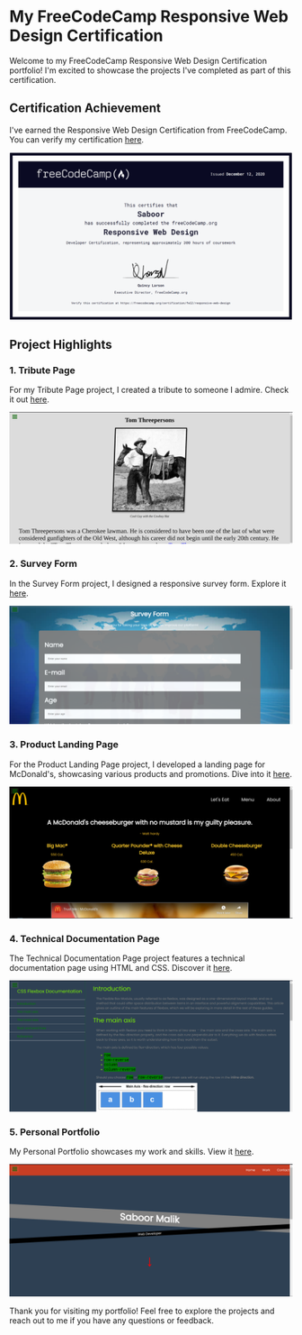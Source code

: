 # My FreeCodeCamp Responsive Web Design Certification

Welcome to my FreeCodeCamp Responsive Web Design Certification portfolio! I'm excited to showcase the projects I've completed as part of this certification.

## Certification Achievement
I've earned the Responsive Web Design Certification from FreeCodeCamp. You can verify my certification [here](https://www.freecodecamp.org/certification/fel2/responsive-web-design).

![Certification](fcc-rwd-images/cert.png)

## Project Highlights

### 1. Tribute Page
For my Tribute Page project, I created a tribute to someone I admire. Check it out [here](https://codepen.io/srobotics/pen/poEEOXj).

![Tribute Page](fcc-rwd-images/tom-tp.png)

### 2. Survey Form
In the Survey Form project, I designed a responsive survey form. Explore it [here](https://codepen.io/srobotics/full/rNMWWzm).

![Survey Form](fcc-rwd-images/survey-form.png)

### 3. Product Landing Page
For the Product Landing Page project, I developed a landing page for McDonald's, showcasing various products and promotions. Dive into it [here](https://codepen.io/srobotics/full/rNMWzbe).

![Product Landing Page](fcc-rwd-images/product-land-page.png)

### 4. Technical Documentation Page
The Technical Documentation Page project features a technical documentation page using HTML and CSS. Discover it [here](https://codepen.io/srobotics/full/LYRxbGj).

![Technical Documentation Page](fcc-rwd-images/doc-page.png)

### 5. Personal Portfolio
My Personal Portfolio showcases my work and skills. View it [here](https://codepen.io/srobotics/full/ZEpLLqR).

![Personal Portfolio](fcc-rwd-images/portfolio.png)

Thank you for visiting my portfolio! Feel free to explore the projects and reach out to me if you have any questions or feedback.

